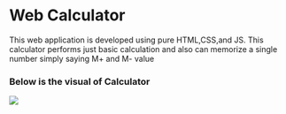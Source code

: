 <h1>Web Calculator</h1>
<p>
This web application is developed using pure HTML,CSS,and JS. This calculator performs just basic calculation and also can memorize a single number simply saying M+ and M- value
</p>
<h3>Below is the visual of Calculator</h3>
<img src="snipper.jpg"/>
